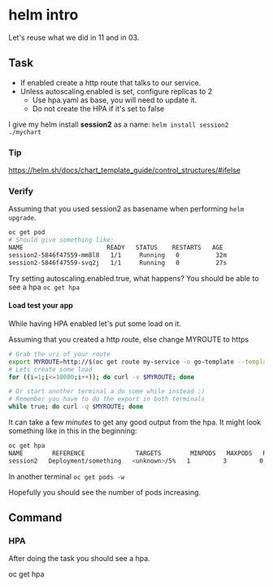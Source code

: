 # helm intro

Let's reuse what we did in 11 and in 03.

## Task

- If enabled create a http route that talks to our service.
- Unless autoscaling.enabled is set, configure replicas to 2
  - Use hpa.yaml as base, you will need to update it.
  - Do not create the HPA if it's set to false

I give my helm install **session2** as a name:
`helm install session2 ./mychart`

### Tip

https://helm.sh/docs/chart_template_guide/control_structures/#ifelse

### Verify

Assuming that you used session2 as basename when performing `helm upgrade`.

```bash
oc get pod
# Should give something like:
NAME                       READY   STATUS    RESTARTS   AGE
session2-5846f47559-mm8l8   1/1     Running   0          32m
session2-5846f47559-svq2j   1/1     Running   0          27s

```

Try setting autoscaling.enabled.true, what happens?
You should be able to see a hpa `oc get hpa`

#### Load test your app

While having HPA enabled let's put some load on it.

Assuming that you created a http route, else change MYROUTE to https

```bash
# Grab the uri of your route
export MYROUTE=http://$(oc get route my-service -o go-template --template='{{.spec.host}}')
# Lets create some load
for ((i=1;i<=10000;i++)); do curl -v $MYROUTE; done

# Or start another terminal a do some while instead :)
# Remember you have to do the export in both terminals
while true; do curl -q $MYROUTE; done

```

It can take a few *minutes* to get any good output from the hpa. It might look something like in this in the beginning:

```bash
oc get hpa
NAME        REFERENCE              TARGETS        MINPODS   MAXPODS   REPLICAS   AGE
session2   Deployment/something   <unknown>/5%   1         3         0          3s
```

In another terminal `oc get pods -w`

Hopefully you should see the number of pods increasing.

## Command

### HPA

After doing the task you should see a hpa.

oc get hpa
